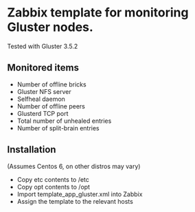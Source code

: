 Zabbix template for monitoring Gluster nodes.
==============
Tested with Gluster 3.5.2

## Monitored items

- Number of offline bricks
- Gluster NFS server
- Selfheal daemon
- Number of offline peers
- Glusterd TCP port
- Total number of unhealed entries
- Number of split-brain entries

## Installation
(Assumes Centos 6, on other distros may vary)

- Copy etc contents to /etc
- Copy opt contents to /opt
- Import template_app_gluster.xml into Zabbix
- Assign the template to the relevant hosts
